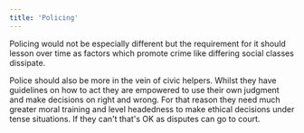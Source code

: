 ```yaml
---
title: 'Policing'
---
```


Policing would not be especially different but the requirement for it should lesson over time as factors which promote crime like differing social classes dissipate.

Police should also be more in the vein of civic helpers. Whilst they have guidelines on how to act they are empowered to use their own judgment and make decisions on right and wrong. For that reason they need much greater moral training and level headedness to make ethical decisions under tense situations. If they can't that's OK as disputes can go to court.
